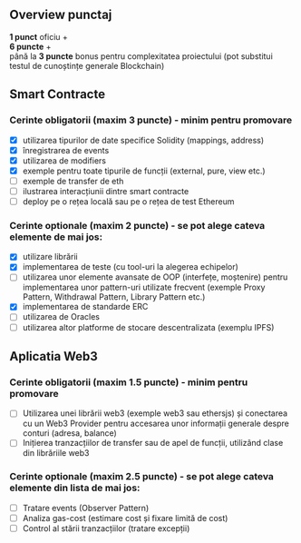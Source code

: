 ## Overview punctaj

**1 punct** oficiu + <br>
**6 puncte** +  
până la **3 puncte** bonus pentru complexitatea proiectului (pot substitui testul de cunoștințe generale Blockchain)

## Smart Contracte

### Cerinte obligatorii (maxim **3 puncte**) - minim pentru promovare

- [x] utilizarea tipurilor de date specifice Solidity (mappings, address)
- [x] înregistrarea de events
- [x] utilizarea de modifiers
- [x] exemple pentru toate tipurile de funcții (external, pure, view etc.)
- [ ] exemple de transfer de eth
- [ ] ilustrarea interacțiunii dintre smart contracte
- [ ] deploy pe o rețea locală sau pe o rețea de test Ethereum

### Cerinte optionale (maxim **2 puncte**) - se pot alege cateva elemente de mai jos:

- [x] utilizare librării
- [x] implementarea de teste (cu tool-uri la alegerea echipelor)
- [ ] utilizarea unor elemente avansate de OOP (interfețe, moștenire) pentru
      implementarea unor pattern-uri utilizate frecvent (exemple Proxy Pattern,
      Withdrawal Pattern, Library Pattern etc.)
- [x] implementarea de standarde ERC
- [ ] utilizarea de Oracles
- [ ] utilizarea altor platforme de stocare descentralizata (exemplu IPFS)

## Aplicatia Web3

### Cerinte obligatorii (maxim **1.5 puncte**) - minim pentru promovare

- [ ] Utilizarea unei librării web3 (exemple web3 sau ethersjs) și conectarea cu un
      Web3 Provider pentru accesarea unor informații generale despre conturi
      (adresa, balance)
- [ ] Inițierea tranzacțiilor de transfer sau de apel de funcții, utilizând clase din
      librăriile web3

### Cerinte optionale (maxim **2.5 puncte**) - se pot alege cateva elemente din lista de mai jos:

- [ ] Tratare events (Observer Pattern)
- [ ] Analiza gas-cost (estimare cost și fixare limită de cost)
- [ ] Control al stării tranzacțiilor (tratare excepții)

